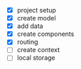 - [x] project setup
- [x] create model
- [x] add data
- [x] create components
- [x] routing
- [ ] create context
- [ ] local storage